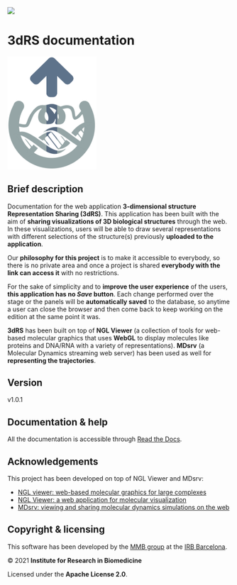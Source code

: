 [![](https://readthedocs.org/projects/3drs-documentation/badge/?version=latest)](https://3drs-documentation.readthedocs.io/en/latest/?badge=latest)

# 3dRS documentation

<a href="https://mmb.irbbarcelona.org/3dRS"><img src="3drs-docs/docs/source/_static/logo.png" alt="3dRS" width="200"/></a>

## Brief description

Documentation for the web application **3-dimensional structure Representation Sharing (3dRS)**. This application has been built with the aim of **sharing visualizations of 3D biological structures** through the web. In these visualizations, users will be able to draw several representations with different selections of the structure(s) previously **uploaded to the application**.

Our **philosophy for this project** is to make it accessible to everybody, so there is no private area and once a project is shared **everybody with the link can access it** with no restrictions.

For the sake of simplicity and to **improve the user experience** of the users, **this application has no *Save* button**. Each change performed over the stage or the panels will be **automatically saved** to the database, so anytime a user can close the browser and then come back to keep working on the edition at the same point it was.

**3dRS** has been built on top of **NGL Viewer** (a collection of tools for web-based molecular graphics that uses **WebGL** to display molecules like proteins and DNA/RNA with a variety of representations). **MDsrv** (a Molecular Dynamics streaming web server) has been used as well for **representing the trajectories**.

## Version
v1.0.1

## Documentation & help

All the documentation is accessible through [Read the Docs](https://3drs-documentation.readthedocs.io/en/latest/).

## Acknowledgements

This project has been developed on top of NGL Viewer and MDsrv:

* [NGL viewer: web-based molecular graphics for large complexes](http://dx.doi.org/10.1093/bioinformatics/bty419)
* [NGL Viewer: a web application for molecular visualization](http://dx.doi.org/10.1093/nar/gkv402)
* [MDsrv: viewing and sharing molecular dynamics simulations on the web](https://doi.org/10.1038/nmeth.4497)

## Copyright & licensing

This software has been developed by the [MMB group](https://mmb.irbbarcelona.org) at the [IRB Barcelona](https://irbbarcelona.org).

© 2021 **Institute for Research in Biomedicine**

Licensed under the **Apache License 2.0**.
